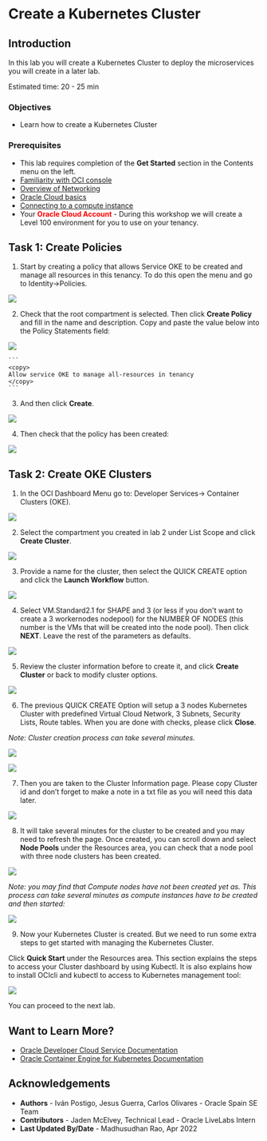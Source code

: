 # Create a Kubernetes Cluster

## Introduction

In this lab you will create a Kubernetes Cluster to deploy the microservices you will create in a later lab.

Estimated time: 20 - 25 min

### Objectives

* Learn how to create a Kubernetes Cluster

### Prerequisites

* This lab requires completion of the **Get Started** section in the Contents menu on the left.
* [Familiarity with OCI console](https://docs.oracle.com/en-us/iaas/Content/GSG/Concepts/console.htm)
* [Overview of Networking](https://docs.oracle.com/en-us/iaas/Content/Network/Concepts/overview.htm)
* [Oracle Cloud basics](https://docs.oracle.com/en-us/iaas/Content/GSG/Concepts/concepts.htm)
* [Connecting to a compute instance](https://docs.oracle.com/en-us/iaas/Content/Compute/Tasks/accessinginstance.htm)
* Your **<font color="red">Oracle Cloud Account</font>** - During this workshop we will create a Level 100 environment for you to use on your tenancy.
## Task 1: Create Policies

1. Start by creating a policy that allows Service OKE to be created and manage all resources in this tenancy. To do this open the menu and go to Identity-\>Policies.

  ![](./images/image56.png " ")

2. Check that the root compartment is selected. Then click **Create Policy** and fill in the name and description. Copy and paste the value below into the Policy Statements field:

  ![](./images/image68.png " ")

	```
	<copy>
    Allow service OKE to manage all-resources in tenancy
    </copy>
    ```

3. And then click **Create**.

  ![](./images/image57.png " ")

4. Then check that the policy has been created:

  ![](./images/image58.png " ")

## Task 2: Create OKE Clusters

1. In the OCI Dashboard Menu go to: Developer Services-\> Container Clusters (OKE).

  ![](./images/image59.png " ")

2. Select the compartment you created in lab 2 under List Scope and click **Create Cluster**.

  ![](./images/image60.png " ")

3. Provide a name for the cluster, then select the QUICK CREATE option and click the **Launch Workflow** button.

  ![](./images/image300.png " ")

4. Select VM.Standard2.1 for SHAPE and 3 (or less if you don't want to create a 3 workernodes nodepool) for the NUMBER OF NODES (this number is the VMs that will be created into the node pool). Then click **NEXT**. Leave the rest of the parameters as defaults.

  ![](./images/image301.png " ")

5. Review the cluster information before to create it, and click **Create Cluster** or back to modify cluster options.

  ![](./images/image302.png " ")

6. The previous QUICK CREATE Option will setup a 3 nodes Kubernetes Cluster with predefined Virtual Cloud Network, 3 Subnets, Security Lists, Route tables. When you are done with checks, please click **Close**.

  *Note: Cluster creation process can take several minutes.*

  ![](./images/image303.png " ")

  ![](./images/image64.png " ")

7. Then you are taken to the Cluster Information page. Please copy Cluster id and don’t forget to make a note in a txt file as you will need this data later.

  ![](./images/image65.png " ")

8. It will take several minutes for the cluster to be created and you may need to refresh the page. Once created, you can scroll down and select **Node Pools** under the Resources area, you can check that a node pool with three node clusters has been created.

  ![](./images/image66.png " ")

  *Note: you may find that Compute nodes have not been created yet as. This process can take several minutes as compute instances have to be created and then started:*

  ![](./images/image67.png " ")

9. Now your Kubernetes Cluster is created. But we need to run some extra steps to get started with managing the Kubernetes Cluster.

  Click **Quick Start** under the Resources area. This section explains the steps to access your Cluster dashboard by using Kubectl. It is also explains how to install OCIcli and kubectl to access to Kubernetes management tool:

  ![](./images/image310.png " ")

  You can proceed to the next lab.

## Want to Learn More?

* [Oracle Developer Cloud Service Documentation](https://docs.oracle.com/en/cloud/paas/developer-cloud/index.html)
* [Oracle Container Engine for Kubernetes Documentation](https://docs.cloud.oracle.com/en-us/iaas/Content/ContEng/Concepts/contengoverview.htm)

## Acknowledgements
* **Authors** -  Iván Postigo, Jesus Guerra, Carlos Olivares - Oracle Spain SE Team
* **Contributors** - Jaden McElvey, Technical Lead - Oracle LiveLabs Intern
* **Last Updated By/Date** - Madhusudhan Rao, Apr 2022
